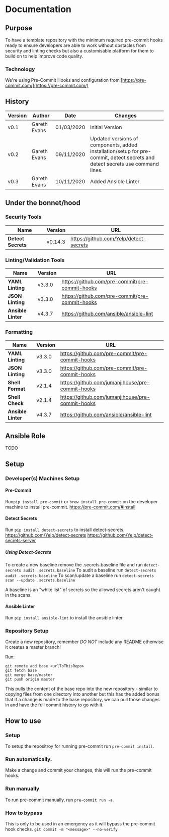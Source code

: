 # Documentation

## Purpose

To have a template repository with the minimum required pre-commit hooks ready to ensure developers are able to work without obstacles from security and linting checks but also a customisable platform for them to build on to help improve code quality.

### Technology
We're using Pre-Commit Hooks and configuration from [https://pre-commit.com/](https://pre-commit.com/)

## History

|Version                |Author                          |Date|Changes
|----------------|-------------------------------|-----------------------------|-----------------------------|
|v0.1|Gareth Evans|01/03/2020|Initial Version
|v0.2|Gareth Evans|09/11/2020|Updated versions of components, added installation/setup for pre-commit, detect secrets and detect secrets use command lines.
|v0.3|Gareth Evans|10/11/2020|Added Ansible Linter.

## Under the bonnet/hood

### Security Tools
|Name                |Version                          |URL                         |
|----------------|-------------------------------|-----------------------------|
|**Detect Secrets**|v0.14.3            |https://github.com/Yelp/detect-secrets|

### Linting/Validation Tools
|Name                |Version                          |URL                         |
|----------------|-------------------------------|-----------------------------|
|**YAML Linting**|v3.3.0            |https://github.com/pre-commit/pre-commit-hooks
|**JSON Linting**|v3.3.0           |https://github.com/pre-commit/pre-commit-hooks
|**Ansible Linter**|v4.3.7           |https://github.com/ansible/ansible-lint

### Formatting
|Name                |Version                          |URL                         |
|----------------|-------------------------------|-----------------------------|
|**YAML Linting**|v3.3.0            |https://github.com/pre-commit/pre-commit-hooks
|**JSON Linting**|v3.3.0           |https://github.com/pre-commit/pre-commit-hooks
|**Shell Format**|v2.1.4           |https://github.com/jumanjihouse/pre-commit-hooks
|**Shell Check**|v2.1.4           |https://github.com/jumanjihouse/pre-commit-hooks
|**Ansible Linter**|v4.3.7          |https://github.com/ansible/ansible-lint

## Ansible Role

TODO

## Setup

### Developer(s) Machines Setup

#### Pre-Commit
Run```pip install pre-commit``` or ```brew install pre-commit``` on the developer machine to install pre-commit.
https://pre-commit.com/#install

#### Detect Secrets
Run ```pip install detect-secrets``` to install detect-secrets.
https://github.com/Yelp/detect-secrets
https://github.com/Yelp/detect-secrets-server

##### Using Detect-Secrets
To create a new baseline remove the .secrets.baseline file and run ```detect-secrets audit .secrets.baseline```
To audit a baseline run ```detect-secrets audit .secrets.baseline```
To scan/update a baseline run ```detect-secrets scan --update .secrets.baseline```

A baseline is an "white list" of secrets so the allowed secrets aren't caught in the scans.

#### Ansible Linter
Run ```pip install ansible-lint``` to install the ansible linter.

### Repository Setup
Create a new repository, remember *DO NOT* include any README otherwise it creates a master branch!

Run:
```
git remote add base <urlToThisRepo>
git fetch base
git merge base/master
git push origin master
```

This pulls the content of the base repo into the new repository - similar to copying files from one directory into another but this has the added bonus that if a change is made to the base repository, we can pull those changes in and have the full commit history to go with it.

## How to use

### Setup
To setup the repositroy for running pre-commit run ```pre-commit install```.

### Run automatically.
Make a change and commit your changes, this will run the pre-commit hooks.

### Run manually
To run pre-commit manually, run ```pre-commit run -a```.

### How to bypass
This is only to be used in an emergency as it will bypass the pre-commit hook checks.
```git commit -m "<message>" --no-verify```
